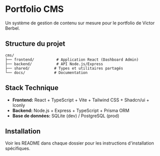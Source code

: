 # Portfolio CMS

Un système de gestion de contenu sur mesure pour le portfolio de Victor Berbel.

## Structure du projet

```
cms/
├── frontend/          # Application React (Dashboard Admin)
├── backend/           # API Node.js/Express
├── shared/           # Types et utilitaires partagés
└── docs/             # Documentation
```

## Stack Technique

- **Frontend:** React + TypeScript + Vite + Tailwind CSS + Shadcn/ui + Iconly
- **Backend:** Node.js + Express + TypeScript + Prisma ORM
- **Base de données:** SQLite (dev) / PostgreSQL (prod)

## Installation

Voir les README dans chaque dossier pour les instructions d'installation spécifiques.